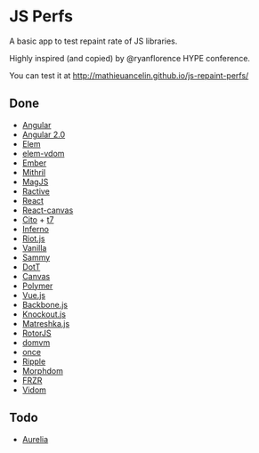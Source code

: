 # JS Perfs

A basic app to test repaint rate of JS libraries.

Highly inspired (and copied) by @ryanflorence HYPE conference.

You can test it at http://mathieuancelin.github.io/js-repaint-perfs/

## Done

* [Angular](https://angularjs.org/)
* [Angular 2.0](https://angularjs.org/)
* [Elem](https://github.com/mathieuancelin/Elem)
* [elem-vdom](https://github.com/mathieuancelin/elem-vdom)
* [Ember](http://emberjs.com/)
* [Mithril](http://lhorie.github.io/mithril/)
* [MagJS](https://github.com/magnumjs/mag.js)
* [Ractive](http://www.ractivejs.org/)
* [React](http://facebook.github.io/react/)
* [React-canvas](#)
* [Cito](https://github.com/joelrich/citojs) + [t7](https://github.com/trueadm/t7)
* [Inferno](https://github.com/trueadm/inferno)
* [Riot.js](https://muut.com/riotjs/)
* [Vanilla](#)
* [Sammy](#)
* [DotT](#)
* [Canvas](#)
* [Polymer](https://www.polymer-project.org/)
* [Vue.js](http://vuejs.org/)
* [Backbone.js](http://backbonejs.org/)
* [Knockout.js](http://knockoutjs.com/)
* [Matreshka.js](http://matreshka.io/)
* [RotorJS](https://github.com/kuraga/rotorjs)
* [domvm](https://github.com/leeoniya/domvm)
* [once](https://github.com/utilise/utilise#--once)
* [Ripple](https://github.com/pemrouz/ripple)
* [Morphdom](https://github.com/patrick-steele-idem/morphdom)
* [FRZR](https://frzr.js.org)
* [Vidom](https://github.com/dfilatov/vidom)

## Todo

* [Aurelia](http://aurelia.io/)
